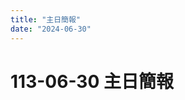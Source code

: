 ```yaml
---
title: "主日簡報"
date: "2024-06-30"
---
```


# 113-06-30 主日簡報

<object data="../../assets/docs/20240630.pdf" width="1000" height="1000" type='application/pdf'></object>